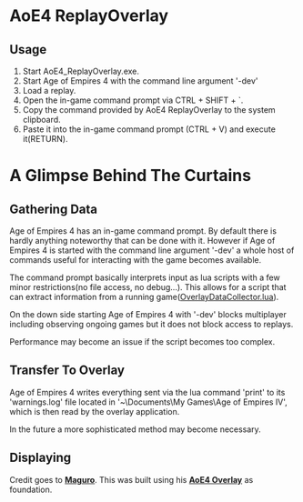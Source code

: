 # AoE4 ReplayOverlay

## Usage
1. Start AoE4_ReplayOverlay.exe.
2. Start Age of Empires 4 with the command line argument '-dev'
3. Load a replay.
4. Open the in-game command prompt via CTRL + SHIFT + `.
5. Copy the command provided by AoE4 ReplayOverlay to the system clipboard.
6. Paste it into the in-game command prompt (CTRL + V) and execute it(RETURN).

# A Glimpse Behind The Curtains
## Gathering Data
Age of Empires 4 has an in-game command prompt. By default there is hardly anything noteworthy that can be done with it. However if Age of Empires 4 is started with the command line argument '-dev' a whole host of commands useful for interacting with the game becomes available.

The command prompt basically interprets input as lua scripts with a few minor restrictions(no file access, no debug...). This allows for a script that can extract information from a running game([OverlayDataCollector.lua](**https://github.com/kuschAoe/AoE4_ReplayOverlay/blob/main/src/AoE4LuaScript/OverlayDataCollector.lua**)).

On the down side starting Age of Empires 4 with '-dev' blocks multiplayer including observing ongoing games but it does not block access to replays.

Performance may become an issue if the script becomes too complex.
## Transfer To Overlay
Age of Empires 4 writes everything sent via the lua command 'print' to its 'warnings.log' file located in '~\Documents\My Games\Age of Empires IV', which is then read by the overlay application.

In the future a more sophisticated method may become necessary.
## Displaying
Credit goes to **[Maguro](https://github.com/FluffyMaguro)**. This was built using his **[AoE4 Overlay](https://github.com/FluffyMaguro/AoE4_Overlay)** as foundation.